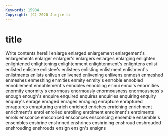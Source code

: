 ```yaml
---
Keywords: 15984
Copyright: (C) 2020 Junjie Li
---
```


# title

Write contents here!!!
enlarge 
enlarged 
enlargement 
enlargement's 
enlargements
enlarger 
enlarger's 
enlargers 
enlarges 
enlarging 
enlighten 
enlightened 
enlightening 
enlightenment 
enlightenment's
enlightens 
enlist 
enlisted 
enlistee 
enlistee's 
enlistees 
enlisting 
enlistment 
enlistment's 
enlistments
enlists 
enliven 
enlivened 
enlivening 
enlivens 
enmesh 
enmeshed 
enmeshes 
enmeshing 
enmities
enmity 
enmity's 
ennoble 
ennobled 
ennoblement 
ennoblement's 
ennobles 
ennobling 
ennui 
ennui's
enormities 
enormity 
enormity's 
enormous 
enormously 
enormousness 
enormousness's 
enough 
enough's 
enquire
enquired 
enquires 
enquiries 
enquiring 
enquiry 
enquiry's 
enrage 
enraged 
enrages 
enraging
enrapture 
enraptured 
enraptures 
enrapturing 
enrich 
enriched 
enriches 
enriching 
enrichment 
enrichment's
enrol 
enrolled 
enrolling 
enrolment 
enrolment's 
enrolments 
enrols 
ensconce 
ensconced 
ensconces
ensconcing 
ensemble 
ensemble's 
ensembles 
enshrine 
enshrined 
enshrines 
enshrining 
enshroud 
enshrouded
enshrouding 
enshrouds 
ensign 
ensign's 
ensigns 
